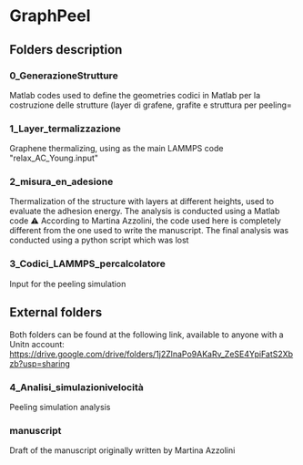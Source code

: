 # GraphPeel

## Folders description

### 0_GenerazioneStrutture
Matlab codes used to define the geometries 
codici in Matlab per la costruzione delle strutture (layer di grafene, grafite e struttura per peeling= 

### 1_Layer_termalizzazione
Graphene thermalizing, using as the main LAMMPS code "relax_AC_Young.input"

### 2_misura_en_adesione
Thermalization of the structure with layers at different heights, used to evaluate the adhesion energy. The analysis is conducted using a Matlab code
:warning: According to Martina Azzolini, the code used here is completely different from the one used to write the manuscript. The final analysis was conducted using a python script which was lost

### 3_Codici_LAMMPS_percalcolatore
Input for the peeling simulation

## External folders
Both folders can be found at the following link, available to anyone with a Unitn account: https://drive.google.com/drive/folders/1j2ZlnaPo9AKaRv_ZeSE4YpiFatS2Xbzb?usp=sharing

### 4_Analisi_simulazionivelocità
Peeling simulation analysis

### manuscript
Draft of the manuscript originally written by Martina Azzolini
